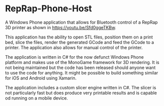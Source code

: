 # RepRap-Phone-Host
A Windows Phone application that allows for Bluetooth control of a RepRap 3D printer as shown in https://youtu.be/Sfd0ggeTKBw.

This application has the ability to open STL files, position them on a print bed, slice the files, render the generated GCode and feed the GCode to a printer. The application also allows for manual control of the printer.

The application is written in C# for the now defunct Windows Phone platform and makes use of the MonoGame framework for 3D rendering. It is not being maintained but the code has been released should anyone want to use the code for anything. It might be possible to build something similar for iOS and Android using Xamarin.

The application includes a custom slicer engine written in C#. The slicer is not particularly fast but does produce very printable results and is capable od running on a mobile device.
